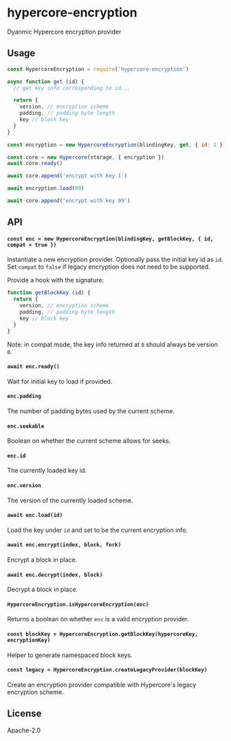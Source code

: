 # hypercore-encryption

Dyanmic Hypercore encryption provider

## Usage

```js
const HypercoreEncryption = require('hypercore-encryption')

async function get (id) {
  // get key info corresponding to id...

  return {
    version, // encryption scheme
    padding, // padding byte length
    key // block key
  }
}

const encryption = new HypercoreEncryption(blindingKey, get, { id: 1 })

const core = new Hypercore(storage, { encryption })
await core.ready()

await core.append('encrypt with key 1')

await encryption.load(99)

await core.append('encrypt with key 99')
```

## API

#### `const enc = new HypercoreEncryption(blindingKey, getBlockKey, { id, compat = true })`

Instantiate a new encryption provider. Optionally pass the initial key id as `id`. Set `compat` to `false` if legacy encryption does not need to be supported.

Provide a hook with the signature:
```js
function getBlockKey (id) {
  return {
    version, // encryption scheme
    padding, // padding byte length
    key // block key
  }
}
```

Note: in compat mode, the key info returned at `0` should always be version `0`.

#### `await enc.ready()`

Wait for initial key to load if provided.

#### `enc.padding`

The number of padding bytes used by the current scheme.

#### `enc.seekable`

Boolean on whether the current scheme allows for seeks.

#### `enc.id`

The currently loaded key id.

#### `enc.version`

The version of the currently loaded scheme.

#### `await enc.load(id)`

Load the key under `id` and set to be the current encryption info.

#### `await enc.encrypt(index, block, fork)`

Encrypt a block in place.

#### `await enc.decrypt(index, block)`

Decrypt a block in place.

#### `HypercoreEncryption.isHypercoreEncryption(enc)`

Returns a boolean on whether `enc` is a valid encryption provider.

#### `const blockKey = HypercoreEncryption.getBlockKey(hypercoreKey, encryptionKey)`

Helper to generate namespaced block keys.

#### `const legacy = HypercoreEncryption.createLegacyProvider(blockKey)`

Create an encryption provider compatible with Hypercore's legacy encryption scheme.

## License

Apache-2.0
